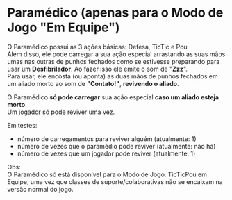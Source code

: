 # Paramédico (apenas para o Modo de Jogo "Em Equipe")

O Paramédico possui as 3 ações básicas: Defesa, TicTic e Pou  
Além disso, ele pode carregar a sua ação especial arrastando as suas mãos umas nas outras de punhos fechados como se estivesse preparando para usar um **Desfibrilador**. Ao fazer isso ele emite o som de "**Zzz**".  
Para usar, ele encosta (ou aponta) as duas mãos de punhos fechados em um aliado morto ao som de **"Contato!"**, **revivendo o aliado**.  

O Paramédico **só pode carregar** sua ação especial **caso um aliado esteja morto**.  
Um jogador só pode reviver uma vez.  
  
Em testes:  
- número de carregamentos para reviver alguém (atualmente: 1)  
- número de vezes que o paramédio pode reviver (atualmente: não há)  
- número de vezes que um jogador pode reviver (atualmente: 1)  

Obs:  
O Paramédico só está disponível para o Modo de Jogo: TicTicPou em Equipe, uma vez que classes de suporte/colaborativas não se encaixam na versão normal do jogo.  
